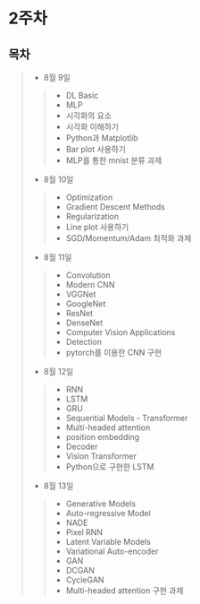 # 2주차

## 목차

> * 8월 9일
> > * DL Basic
> > * MLP
> > * 시각화의 요소
> > * 시각화 이해하기
> > * Python과 Matplotlib
> > * Bar plot 사용하기
> > * MLP를 통한 mnist 분류 과제
> * 8월 10일
> > * Optimization
> > * Gradient Descent Methods
> > * Regularization
> > * Line plot 사용하기
> > * SGD/Momentum/Adam 최적화 과제
> * 8월 11일
> > * Convolution
> > * Modern CNN
> > * VGGNet
> > * GoogleNet
> > * ResNet
> > * DenseNet
> > * Computer Vision Applications
> > * Detection
> > * pytorch를 이용한 CNN 구현
> * 8월 12일
> > * RNN
> > * LSTM
> > * GRU
> > * Sequential Models - Transformer
> > * Multi-headed attention
> > * position embedding
> > * Decoder
> > * Vision Transformer
> > * Python으로 구현한 LSTM
> * 8월 13일
> > * Generative Models
> > * Auto-regressive Model
> > * NADE
> > * Pixel RNN
> > * Latent Variable Models
> > * Variational Auto-encoder
> > * GAN
> > * DCGAN
> > * CycleGAN
> > * Multi-headed attention 구현 과제
